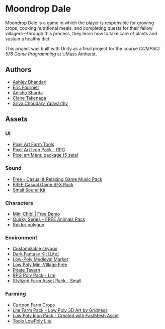 # Moondrop Dale

Moondrop Dale is a game in which the player is responsible for growing crops, cooking nutritional meals, and completing quests for their fellow villagers—through this process, they learn how to take care of plants and sustain a healthy diet.

This project was built with Unity as a final project for the course *COMPSCI 576 Game Programming* at UMass Amherst.

## Authors
- [Ashley Bhandari](https://github.com/ashleybhandari)
- [Eric Fournier](https://github.com/edfournier)
- [Anisha Sharda](https://github.com/anishard)
- [Claire Takenaga](https://github.com/claireat)
- [Sriya Choudary Yalavarthy](https://github.com/sriya632)

## Assets

### UI
- [Pixel Art Farm Tools](https://assetstore.unity.com/packages/2d/gui/icons/pixel-art-farm-tools-266351)
- [Pixel Art Icon Pack - RPG](https://assetstore.unity.com/packages/2d/gui/icons/pixel-art-icon-pack-rpg-158343)
- [Pixel art Menu package (5 sets)](https://assetstore.unity.com/packages/2d/gui/pixel-art-menu-package-5-sets-275304)

### Sound
- [Free - Casual & Relaxing Game Music Pack](https://assetstore.unity.com/packages/audio/music/free-casual-relaxing-game-music-pack-262740)
- [FREE Casual Game SFX Pack](https://assetstore.unity.com/packages/audio/sound-fx/free-casual-game-sfx-pack-54116)
- [Small Sound Kit](https://assetstore.unity.com/packages/audio/sound-fx/small-sound-kit-300582)

### Characters
- [Mini Chibi | Free Demo](https://assetstore.unity.com/packages/3d/characters/humanoids/mini-chibi-free-demo-256316)
- [Quirky Series - FREE Animals Pack](https://assetstore.unity.com/packages/3d/characters/animals/quirky-series-free-animals-pack-178235)
- [Spider polygon](https://assetstore.unity.com/packages/3d/characters/animals/insects/spider-polygon-221108)

### Environment
- [Customizable skybox](https://assetstore.unity.com/packages/2d/textures-materials/sky/customizable-skybox-174576)
- [Dark Fantasy Kit [Lite]](https://assetstore.unity.com/packages/3d/environments/fantasy/dark-fantasy-kit-lite-127925)
- [Low-Poly Medieval Market](https://assetstore.unity.com/packages/3d/environments/low-poly-medieval-market-262473)
- [Low Poly Mini Village Free](https://assetstore.unity.com/packages/3d/environments/low-poly-mini-village-free-131677)
- [Pirate Tavern](https://assetstore.unity.com/packages/3d/environments/fantasy/pirate-tavern-113463)
- [RPG Poly Pack - Lite](https://assetstore.unity.com/packages/3d/environments/landscapes/rpg-poly-pack-lite-148410)
- [Stylized Farm Asset Pack - Small](https://assetstore.unity.com/packages/3d/props/stylized-farm-asset-pack-small-276993)

### Farming
- [Cartoon Farm Crops](https://assetstore.unity.com/packages/3d/vegetation/plants/cartoon-farm-crops-79777)
- [Lite Farm Pack - Low Poly 3D Art by Gridness](https://assetstore.unity.com/packages/3d/environments/industrial/lite-farm-pack-low-poly-3d-art-by-gridness-243315)
- [Low Poly Icon Pack - Created with FastMesh Asset](https://assetstore.unity.com/packages/3d/props/tools/low-poly-icon-pack-created-with-fastmesh-asset-293113)
- [Tools LowPoly Lite](https://assetstore.unity.com/packages/3d/props/tools/tools-lowpoly-lite-278877)
